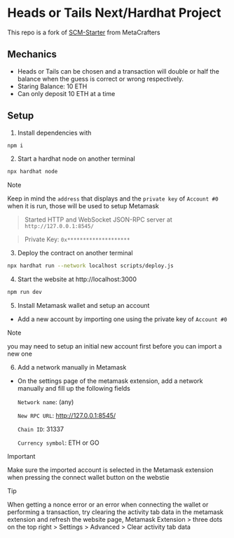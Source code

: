 # Heads or Tails Next/Hardhat Project

This repo is a fork of [SCM-Starter](https://github.com/MetacrafterChris/SCM-Starter) from MetaCrafters

## Mechanics
- Heads or Tails can be chosen and a transaction will double or half the balance when the guess is correct or wrong respectively.
- Staring Balance: 10 ETH
- Can only deposit 10 ETH at a time

## Setup
1. Install dependencies with
  ```bash
  npm i
  ```
2. Start a hardhat node on another terminal
  ```bash
  npx hardhat node
  ```
> [!NOTE]
> Keep in mind the `address` that displays and the `private key` of `Account #0` when it is run, those will be used to setup Metamask

> Started HTTP and WebSocket JSON-RPC server at `http://127.0.0.1:8545/`
    
> Private Key: `0x********************`

3. Deploy the contract on another terminal
  ```bash
  npx hardhat run --network localhost scripts/deploy.js
  ```
4. Start the website at http://localhost:3000
  ```bash
  npm run dev
  ```
5. Install Metamask wallet and setup an account
- Add a new account by importing one using the private key of `Account #0`
> [!NOTE]
> you may need to setup an initial new account first before you can import a new one
6. Add a network manually in Metamask
- On the settings page of the metamask extension, add a network manually and fill up the following fields

  `Network name`: (any)
  
  `New RPC URL`: http://127.0.0.1:8545/
  
  `Chain ID`: 31337
  
  `Currency symbol`: ETH or GO

> [!IMPORTANT]
> Make sure the imported account is selected in the Metamask extension when pressing the connect wallet button on the webstie

> [!TIP]
> When getting a nonce error or an error when connecting the wallet or performing a transaction, try clearing the activity tab data in the metamask extension and refresh the website page,
> Metamask Extension > three dots on the top right > Settings > Advanced > Clear activity tab data
